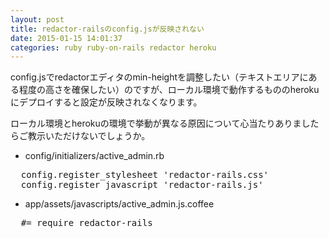 ```yaml
---
layout: post
title: redactor-railsのconfig.jsが反映されない
date: 2015-01-15 14:01:37
categories: ruby ruby-on-rails redactor heroku
---
```

<p>config.jsでredactorエディタのmin-heightを調整したい（テキストエリアにある程度の高さを確保したい）のですが、ローカル環境で動作するもののherokuにデプロイすると設定が反映されなくなります。</p>

<p>ローカル環境とherokuの環境で挙動が異なる原因について心当たりありましたらご教示いただけないでしょうか。</p>

<ul>
<li>config/initializers/active_admin.rb</li>
</ul>

<pre>  config.register_stylesheet 'redactor-rails.css'
  config.register_javascript 'redactor-rails.js'
</pre> 

<ul>
<li>app/assets/javascripts/active_admin.js.coffee</li>
</ul>

<pre>  #= require redactor-rails</pre>
